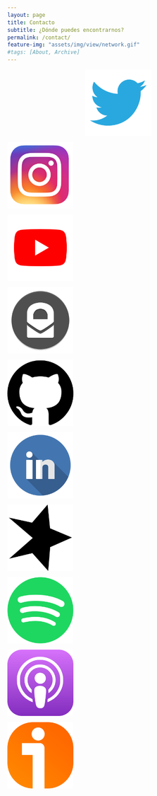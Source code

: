```yaml
---
layout: page
title: Contacto
subtitle: ¿Dónde puedes encontrarnos?
permalink: /contact/
feature-img: "assets/img/view/network.gif"
#tags: [About, Archive]
---
```

<p align="center">
<a href="https://twitter.com/thefluxions" target="_blank"><img src="https://raw.githubusercontent.com/thefluxions/thefluxions.github.io/master/assets/img/archive/twitter-logo.png" height="150" align="center"></a>

<a href="https://instagram.com/thefluxions" target="_blank"><img src="https://raw.githubusercontent.com/thefluxions/thefluxions.github.io/master/assets/img/archive/instagram-logo.png" height="150" align="center"></a>

<a href="https://www.youtube.com/channel/UC1xMV3D0x9HleBWXdXBiLtg" target="_blank"><img src="https://raw.githubusercontent.com/thefluxions/thefluxions.github.io/master/assets/img/archive/youtube-logo.png" height="150" align="center"></a>

<a href="mailto:thefluxions@protonmail.com" target="_blank"><img src="https://raw.githubusercontent.com/thefluxions/thefluxions.github.io/master/assets/img/archive/protonmail-logo.png" height="150" align="center"></a>

<a href="https://github.com/thefluxions" target="_blank"><img src="https://raw.githubusercontent.com/thefluxions/thefluxions.github.io/master/assets/img/archive/github-logo.png" height="150" align="center"></a>

<a href="https://www.linkedin.com/company/thefluxions" target="_blank"><img src="https://raw.githubusercontent.com/thefluxions/thefluxions.github.io/master/assets/img/archive/linkedin-logo.png" height="150" align="center"></a>

<a href="https://www.spreaker.com/show/the-fluxions" target="_blank"><img src="https://raw.githubusercontent.com/thefluxions/thefluxions.github.io/master/assets/img/archive/spreaker-logo.png" height="150" align="center"></a>

<a href="https://open.spotify.com/show/26LUhYPGweZHNnUaiUROjG?si=ZO0kCYbUT5O1aQUeGoBP_A" target="_blank"><img src="https://raw.githubusercontent.com/thefluxions/thefluxions.github.io/master/assets/img/archive/spotify-logo.png" height="150" align="center"></a>

<a href="https://podcasts.apple.com/es/podcast/the-fluxions/id1492409246" target="_blank"><img src="https://raw.githubusercontent.com/thefluxions/thefluxions.github.io/master/assets/img/archive/apple-logo.png" height="150" align="center"></a>

<a href="https://www.ivoox.com/podcast-the-fluxions_sq_f1847377_1.html" target="_blank"><img src="https://raw.githubusercontent.com/thefluxions/thefluxions.github.io/master/assets/img/archive/ivoox-logo.png" height="150" align="center"></a>
</p>
